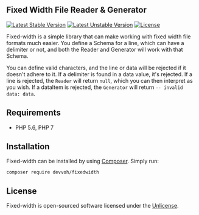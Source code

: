## Fixed Width File Reader & Generator

[![Latest Stable Version](https://poser.pugx.org/devvoh/fixed-width/v/stable)](https://packagist.org/packages/devvoh/fixed-width)
[![Latest Unstable Version](https://poser.pugx.org/devvoh/fixed-width/v/unstable)](https://packagist.org/packages/devvoh/fixed-width)
[![License](https://poser.pugx.org/devvoh/fixed-width/license)](https://packagist.org/packages/devvoh/fixed-width)

Fixed-width is a simple library that can make working with fixed width file formats much easier. You define a Schema for a line, which can have a delimiter or not, and both the Reader and Generator will work with that Schema.

You can define valid characters, and the line or data will be rejected if it doesn't adhere to it. If a delimiter is found in a data value, it's rejected. If a line is rejected, the `Reader` will return `null`, which you can then interpret as you wish. If a dataItem is rejected, the `Generator` will return `-- invalid data: data`.

## Requirements

- PHP 5.6, PHP 7

## Installation

Fixed-width can be installed by using [Composer](http://getcomposer.org/). Simply run:

`composer require devvoh/fixedwidth`

## License

Fixed-width is open-sourced software licensed under the [Unlicense](http://unlicense.org/).
